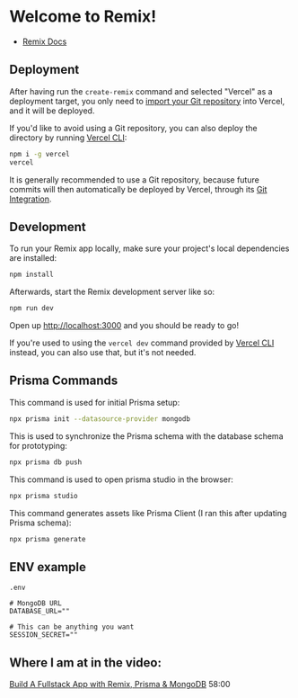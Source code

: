 # Welcome to Remix!

- [Remix Docs](https://remix.run/docs)

## Deployment

After having run the `create-remix` command and selected "Vercel" as a deployment target, you only need to [import your Git repository](https://vercel.com/new) into Vercel, and it will be deployed.

If you'd like to avoid using a Git repository, you can also deploy the directory by running [Vercel CLI](https://vercel.com/cli):

```sh
npm i -g vercel
vercel
```

It is generally recommended to use a Git repository, because future commits will then automatically be deployed by Vercel, through its [Git Integration](https://vercel.com/docs/concepts/git).

## Development

To run your Remix app locally, make sure your project's local dependencies are installed:

```sh
npm install
```

Afterwards, start the Remix development server like so:

```sh
npm run dev
```

Open up [http://localhost:3000](http://localhost:3000) and you should be ready to go!

If you're used to using the `vercel dev` command provided by [Vercel CLI](https://vercel.com/cli) instead, you can also use that, but it's not needed.

## Prisma Commands

This command is used for initial Prisma setup:

```bash
npx prisma init --datasource-provider mongodb
```

This is used to synchronize the Prisma schema with the database schema for prototyping:

```bash
npx prisma db push
```

This command is used to open prisma studio in the browser:

```bash
npx prisma studio
```

This command generates assets like Prisma Client (I ran this after updating Prisma schema):

```bash
npx prisma generate
```

## ENV example

`.env`

```
# MongoDB URL
DATABASE_URL=""

# This can be anything you want
SESSION_SECRET=""
```

## Where I am at in the video:

[Build A Fullstack App with Remix, Prisma & MongoDB](https://www.youtube.com/watch?v=vR33ZRJekHk)
58:00
